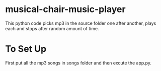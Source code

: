 # musical-chair-music-player
This python code picks mp3 in the source folder one after another, plays each and stops after random amount of time.

# To Set Up
First put all the mp3 songs in songs folder and then excute the app.py.
